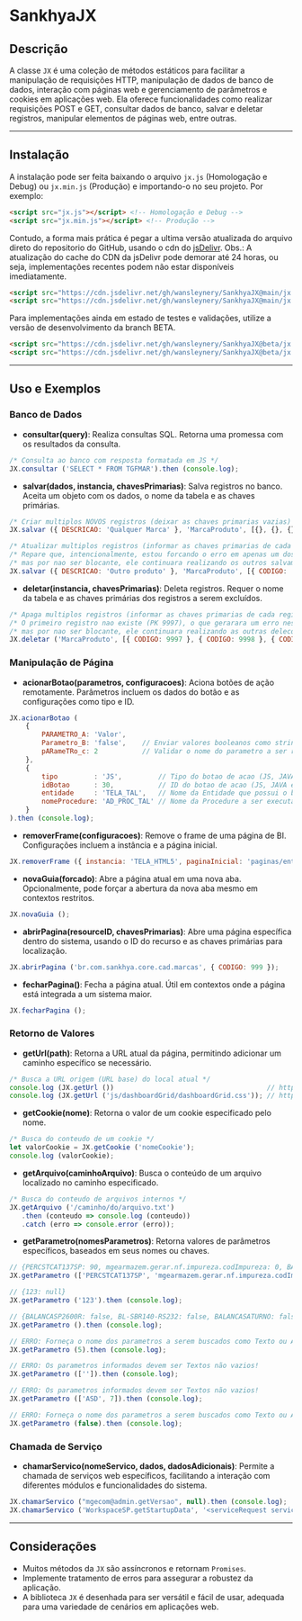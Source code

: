 # SankhyaJX

## Descrição

A classe `JX` é uma coleção de métodos estáticos para facilitar a manipulação de requisições HTTP, manipulação de dados de banco de dados, interação com páginas web e gerenciamento de parâmetros e cookies em aplicações web. Ela oferece funcionalidades como realizar requisições POST e GET, consultar dados de banco, salvar e deletar registros, manipular elementos de páginas web, entre outras.

---

## Instalação

A instalação pode ser feita baixando o arquivo `jx.js` (Homologação e Debug) ou `jx.min.js` (Produção) e importando-o no seu projeto. Por exemplo:

```html
<script src="jx.js"></script> <!-- Homologação e Debug -->
<script src="jx.min.js"></script> <!-- Produção -->
```

Contudo, a forma mais prática é pegar a ultima versão atualizada do arquivo direto do repositorio do GitHub, usando o cdn do [jsDelivr](https://www.jsdelivr.com/).
Obs.: A atualização do cache do CDN da jsDelivr pode demorar até 24 horas, ou seja, implementações recentes podem não estar disponíveis imediatamente.


```html
<script src="https://cdn.jsdelivr.net/gh/wansleynery/SankhyaJX@main/jx.js"></script>
<script src="https://cdn.jsdelivr.net/gh/wansleynery/SankhyaJX@main/jx.min.js"></script>
```

Para implementações ainda em estado de testes e validações, utilize a versão de desenvolvimento da branch BETA.

```html
<script src="https://cdn.jsdelivr.net/gh/wansleynery/SankhyaJX@beta/jx.js"></script>
<script src="https://cdn.jsdelivr.net/gh/wansleynery/SankhyaJX@beta/jx.min.js"></script>
```

---

## Uso e Exemplos

### Banco de Dados

- **consultar(query)**: Realiza consultas SQL. Retorna uma promessa com os resultados da consulta.
```javascript
/* Consulta ao banco com resposta formatada em JS */
JX.consultar ('SELECT * FROM TGFMAR').then (console.log);
```

- **salvar(dados, instancia, chavesPrimarias)**: Salva registros no banco. Aceita um objeto com os dados, o nome da tabela e as chaves primárias.
```javascript
/* Criar multiplos NOVOS registros (deixar as chaves primarias vazias) */
JX.salvar ({ DESCRICAO: 'Qualquer Marca' }, 'MarcaProduto', [{}, {}, {}]).then (console.log);

/* Atualizar multiplos registros (informar as chaves primarias de cada registro) */
/* Repare que, intencionalmente, estou forcando o erro em apenas um dos salvamentos, */
/* mas por nao ser blocante, ele continuara realizando os outros salvamentos com sucesso */
JX.salvar ({ DESCRICAO: 'Outro produto' }, 'MarcaProduto', [{ CODIGO: 'asd' }, { CODIGO: 9998 }, { CODIGO: 9999 }]).then (console.log);
```

- **deletar(instancia, chavesPrimarias)**: Deleta registros. Requer o nome da tabela e as chaves primárias dos registros a serem excluídos.
```javascript
/* Apaga multiplos registros (informar as chaves primarias de cada registro) */
/* O primeiro registro nao existe (PK 9997), o que gerarara um erro nessa requisicao */
/* mas por nao ser blocante, ele continuara realizando as outras delecoes com sucesso */
JX.deletar ('MarcaProduto', [{ CODIGO: 9997 }, { CODIGO: 9998 }, { CODIGO: 9999 }]).then (console.log);
```

### Manipulação de Página

- **acionarBotao(parametros, configuracoes)**: Aciona botões de ação remotamente. Parâmetros incluem os dados do botão e as configurações como tipo e ID.
```javascript
JX.acionarBotao (
    {
        PARAMETRO_A: 'Valor',
        Parametro_B: 'false',    // Enviar valores booleanos como string
        pARameTRo_c: 2           // Validar o nome do parametro a ser recebido
    },
    {
        tipo         : 'JS',         // Tipo do botao de acao (JS, JAVA e SQL)
        idBotao      : 30,           // ID do botao de acao (JS, JAVA e SQL)
        entidade     : 'TELA_TAL',   // Nome da Entidade que possui o botao de acao (apenas SQL)
        nomeProcedure: 'AD_PROC_TAL' // Nome da Procedure a ser executada (apenas SQL)
    }
).then (console.log);
```

- **removerFrame(configuracoes)**: Remove o frame de uma página de BI. Configurações incluem a instância e a página inicial.
```javascript
JX.removerFrame ({ instancia: 'TELA_HTML5', paginaInicial: 'paginas/entidade/index.jsp' });
```

- **novaGuia(forcado)**: Abre a página atual em uma nova aba. Opcionalmente, pode forçar a abertura da nova aba mesmo em contextos restritos.
```javascript
JX.novaGuia ();
```

- **abrirPagina(resourceID, chavesPrimarias)**: Abre uma página específica dentro do sistema, usando o ID do recurso e as chaves primárias para localização.
```javascript
JX.abrirPagina ('br.com.sankhya.core.cad.marcas', { CODIGO: 999 });
```

- **fecharPagina()**: Fecha a página atual. Útil em contextos onde a página está integrada a um sistema maior.
```javascript
JX.fecharPagina ();
```

### Retorno de Valores

- **getUrl(path)**: Retorna a URL atual da página, permitindo adicionar um caminho específico se necessário.
```javascript
/* Busca a URL origem (URL base) do local atual */
console.log (JX.getUrl ())                                      // http://localhost/mge
console.log (JX.getUrl ('js/dashboardGrid/dashboardGrid.css')); // http://localhost/mge/js/dashboardGrid/dashboardGrid.css
```

- **getCookie(nome)**: Retorna o valor de um cookie especificado pelo nome.
```javascript
/* Busca do conteudo de um cookie */
let valorCookie = JX.getCookie ('nomeCookie');
console.log (valorCookie);
```

- **getArquivo(caminhoArquivo)**: Busca o conteúdo de um arquivo localizado no caminho especificado.
```javascript
/* Busca do conteudo de arquivos internos */
JX.getArquivo ('/caminho/do/arquivo.txt')
   .then (conteudo => console.log (conteudo))
   .catch (erro => console.error (erro));
```

- **getParametro(nomesParametros)**: Retorna valores de parâmetros específicos, baseados em seus nomes ou chaves.
```javascript
// {PERCSTCAT137SP: 90, mgearmazem.gerar.nf.impureza.codImpureza: 0, BASESNKPADRAO: 'IkRBVEFDUklBQ0FPOjA0LzA1LzIwMjMuQkFTRTpQQURSQU8uQkFOQ086T1JBQ0xFIg==', ASD: null}
JX.getParametro (['PERCSTCAT137SP', 'mgearmazem.gerar.nf.impureza.codImpureza', 'BASESNKPADRAO', 'ASD']).then (console.log);

// {123: null}
JX.getParametro ('123').then (console.log);

// {BALANCASP2600R: false, BL-SBR140-RS232: false, BALANCASATURNO: false, MODELOCPASEMENT: 0, TOPSCPASEMENTE: null, …}
JX.getParametro ().then (console.log);

// ERRO: Forneça o nome dos parametros a serem buscados como Texto ou Array de Textos!
JX.getParametro (5).then (console.log);

// ERRO: Os parametros informados devem ser Textos não vazios!
JX.getParametro (['']).then (console.log);

// ERRO: Os parametros informados devem ser Textos não vazios!
JX.getParametro (['ASD', 7]).then (console.log);

// ERRO: Forneça o nome dos parametros a serem buscados como Texto ou Array de Textos!
JX.getParametro (false).then (console.log);
```

### Chamada de Serviço

- **chamarServico(nomeServico, dados, dadosAdicionais)**: Permite a chamada de serviços web específicos, facilitando a interação com diferentes módulos e funcionalidades do sistema.
```javascript
JX.chamarServico ("mgecom@admin.getVersao", null).then (console.log);
JX.chamarServico ('WorkspaceSP.getStartupData', '<serviceRequest serviceName="WorkspaceSP.getStartupData"><requestBody><resourceIDs/><clientEventList/></requestBody></serviceRequest>');
```

---

## Considerações

- Muitos métodos da `JX` são assíncronos e retornam `Promises`.
- Implemente tratamento de erros para assegurar a robustez da aplicação.
- A biblioteca `JX` é desenhada para ser versátil e fácil de usar, adequada para uma variedade de cenários em aplicações web.